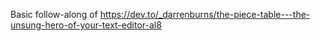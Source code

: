 Basic follow-along of https://dev.to/_darrenburns/the-piece-table---the-unsung-hero-of-your-text-editor-al8